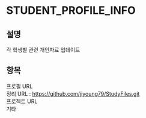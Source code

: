 # STUDENT_PROFILE_INFO
설명
---
각 학생별 관련 개인자료 업데이트 

항목
---
프로필 URL <br/>
정리 URL : https://github.com/jiyoung79/StudyFiles.git <br/>
프로젝트 URL <br/>
기타 
